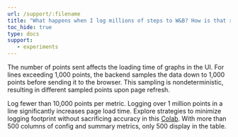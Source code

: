 ```yaml
---
url: /support/:filename
title: "What happens when I log millions of steps to W&B? How is that rendered in the browser?"
toc_hide: true
type: docs
support:
   - experiments
---
```

The number of points sent affects the loading time of graphs in the UI. For lines exceeding 1,000 points, the backend samples the data down to 1,000 points before sending it to the browser. This sampling is nondeterministic, resulting in different sampled points upon page refresh.


Log fewer than 10,000 points per metric. Logging over 1 million points in a line significantly increases page load time. Explore strategies to minimize logging footprint without sacrificing accuracy in this [Colab](https://wandb.me/log-hf-colab). With more than 500 columns of config and summary metrics, only 500 display in the table.